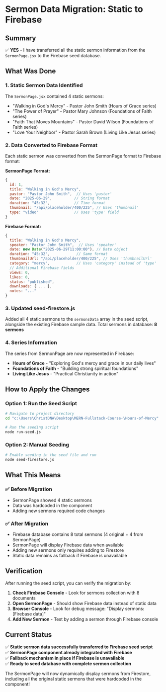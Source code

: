 # Sermon Data Migration: Static to Firebase

## Summary

✅ **YES** - I have transferred all the static sermon information from the `SermonPage.jsx` to the Firebase seed database.

## What Was Done

### 1. **Static Sermon Data Identified**

The `SermonPage.jsx` contained 4 static sermons:

- "Walking in God's Mercy" - Pastor John Smith (Hours of Grace series)
- "The Power of Prayer" - Pastor Mary Johnson (Foundations of Faith series)
- "Faith That Moves Mountains" - Pastor David Wilson (Foundations of Faith series)
- "Love Your Neighbor" - Pastor Sarah Brown (Living Like Jesus series)

### 2. **Data Converted to Firebase Format**

Each static sermon was converted from the SermonPage format to Firebase format:

**SermonPage Format:**

```javascript
{
  id: 1,
  title: "Walking in God's Mercy",
  pastor: "Pastor John Smith",  // Uses 'pastor'
  date: "2025-06-29",          // String format
  duration: "45:32",           // Time format
  thumbnail: "/api/placeholder/400/225", // Uses 'thumbnail'
  type: "video"                // Uses 'type' field
}
```

**Firebase Format:**

```javascript
{
  title: "Walking in God's Mercy",
  speaker: "Pastor John Smith",  // Uses 'speaker'
  date: new Date("2025-06-29T11:00:00"), // Date object
  duration: "45:32",            // Same format
  thumbnailUrl: "/api/placeholder/400/225", // Uses 'thumbnailUrl'
  category: "mercy",            // Uses 'category' instead of 'type'
  // Additional Firebase fields
  views: 0,
  likes: 0,
  status: "published",
  downloads: { ... },
  notes: "..."
}
```

### 3. **Updated seed-firestore.js**

Added all 4 static sermons to the `sermonsData` array in the seed script, alongside the existing Firebase sample data. Total sermons in database: **8 sermons**

### 4. **Series Information**

The series from SermonPage are now represented in Firebase:

- **Hours of Grace** - "Exploring God's mercy and grace in our daily lives"
- **Foundations of Faith** - "Building strong spiritual foundations"
- **Living Like Jesus** - "Practical Christianity in action"

## How to Apply the Changes

### Option 1: Run the Seed Script

```bash
# Navigate to project directory
cd "c:\Users\ChristDNA\Desktop\MERN-Fullstack-Course-\Hours-of-Mercy"

# Run the seeding script
node run-seed.js
```

### Option 2: Manual Seeding

```bash
# Enable seeding in the seed file and run
node seed-firestore.js
```

## What This Means

### ✅ **Before Migration**

- SermonPage showed 4 static sermons
- Data was hardcoded in the component
- Adding new sermons required code changes

### ✅ **After Migration**

- Firebase database contains 8 total sermons (4 original + 4 from SermonPage)
- SermonPage will display Firebase data when available
- Adding new sermons only requires adding to Firestore
- Static data remains as fallback if Firebase is unavailable

## Verification

After running the seed script, you can verify the migration by:

1. **Check Firebase Console** - Look for sermons collection with 8 documents
2. **Open SermonPage** - Should show Firebase data instead of static data
3. **Browser Console** - Look for debug message: "Display sermons: [Firebase data]"
4. **Add New Sermon** - Test by adding a sermon through Firebase console

## Current Status

✅ **Static sermon data successfully transferred to Firebase seed script**  
✅ **SermonPage component already integrated with Firebase**  
✅ **Fallback mechanism in place if Firebase is unavailable**  
✅ **Ready to seed database with complete sermon collection**

The SermonPage will now dynamically display sermons from Firestore, including all the original static sermons that were hardcoded in the component!
